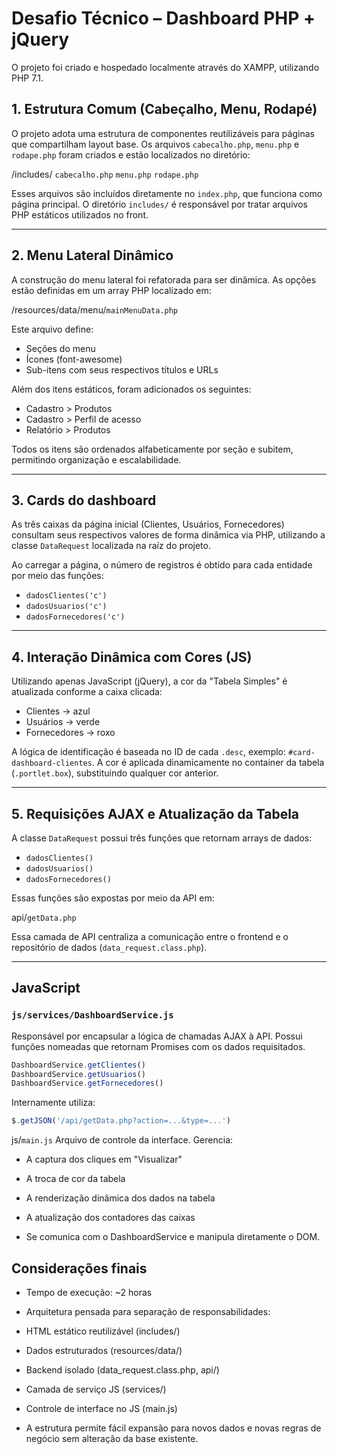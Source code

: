 # Desafio Técnico – Dashboard PHP + jQuery

O projeto foi criado e hospedado localmente através do XAMPP, utilizando PHP 7.1.

## 1. Estrutura Comum (Cabeçalho, Menu, Rodapé)

O projeto adota uma estrutura de componentes reutilizáveis para páginas que compartilham layout base. Os arquivos `cabecalho.php`, `menu.php` e `rodape.php` foram criados e estão localizados no diretório:


/includes/
`cabecalho.php`
`menu.php`
`rodape.php`


Esses arquivos são incluídos diretamente no `index.php`, que funciona como página principal. O diretório `includes/` é responsável por tratar arquivos PHP estáticos utilizados no front.

---

## 2. Menu Lateral Dinâmico

A construção do menu lateral foi refatorada para ser dinâmica. As opções estão definidas em um array PHP localizado em:

/resources/data/menu/`mainMenuData.php`


Este arquivo define:
- Seções do menu
- Ícones (font-awesome)
- Sub-itens com seus respectivos títulos e URLs

Além dos itens estáticos, foram adicionados os seguintes:
- Cadastro > Produtos
- Cadastro > Perfil de acesso
- Relatório > Produtos

Todos os itens são ordenados alfabeticamente por seção e subitem, permitindo organização e escalabilidade.

---

## 3. Cards do dashboard

As três caixas da página inicial (Clientes, Usuários, Fornecedores) consultam seus respectivos valores de forma dinâmica via PHP, utilizando a classe `DataRequest` localizada na raíz do projeto.

Ao carregar a página, o número de registros é obtido para cada entidade por meio das funções:
- `dadosClientes('c')`
- `dadosUsuarios('c')`
- `dadosFornecedores('c')`

---

## 4. Interação Dinâmica com Cores (JS)

Utilizando apenas JavaScript (jQuery), a cor da "Tabela Simples" é atualizada conforme a caixa clicada:
- Clientes → azul
- Usuários → verde
- Fornecedores → roxo

A lógica de identificação é baseada no ID de cada `.desc`, exemplo: `#card-dashboard-clientes`. A cor é aplicada dinamicamente no container da tabela (`.portlet.box`), substituindo qualquer cor anterior.

---

## 5. Requisições AJAX e Atualização da Tabela

A classe `DataRequest` possui três funções que retornam arrays de dados:
- `dadosClientes()`
- `dadosUsuarios()`
- `dadosFornecedores()`

Essas funções são expostas por meio da API em:

api/`getData.php`

Essa camada de API centraliza a comunicação entre o frontend e o repositório de dados (`data_request.class.php`).

---

## JavaScript

### `js/services/DashboardService.js`
Responsável por encapsular a lógica de chamadas AJAX à API. Possui funções nomeadas que retornam Promises com os dados requisitados.

```js
DashboardService.getClientes()
DashboardService.getUsuarios()
DashboardService.getFornecedores()
```

Internamente utiliza:

```js
$.getJSON('/api/getData.php?action=...&type=...')
```
js/`main.js`
Arquivo de controle da interface. Gerencia:

- A captura dos cliques em "Visualizar"

- A troca de cor da tabela

- A renderização dinâmica dos dados na tabela

- A atualização dos contadores das caixas

- Se comunica com o DashboardService e manipula diretamente o DOM.

## Considerações finais

- Tempo de execução: ~2 horas

- Arquitetura pensada para separação de responsabilidades:

- HTML estático reutilizável (includes/)

- Dados estruturados (resources/data/)

- Backend isolado (data_request.class.php, api/)

- Camada de serviço JS (services/)

- Controle de interface no JS (main.js)

- A estrutura permite fácil expansão para novos dados e novas regras de negócio sem alteração da base existente.